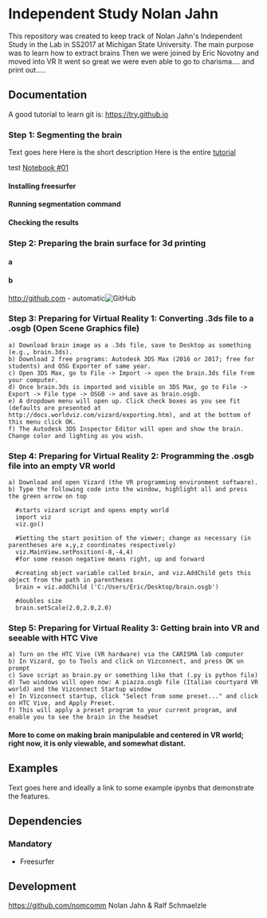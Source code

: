 Independent Study Nolan Jahn
=======================================

This repository was created to keep track of  Nolan Jahn's Independent Study in the Lab in SS2017 at Michigan State University.
The main purpose was to learn how to extract brains
Then we were joined by Eric Novotny and moved into VR
It went so great we were even able to go to charisma.... and print out.....

Documentation
-------------

A good tutorial to learn git is: https://try.github.io

### Step 1: Segmenting the brain
Text goes here
Here is the short description
Here is the entire [tutorial](https://github.com/nomcomm/IndependentStudy_NolanJahn/blob/master/3d_printing/3D_print.md)

test
[Notebook #01](https://github.com/nomcomm/IndependentStudy_YiYan/blob/master/scripts/Plot_Networkx_Brain_Communities.ipynb)

#### Installing freesurfer
#### Running segmentation command
#### Checking the results

### Step 2: Preparing the brain surface for 3d printing
#### a
#### b
http://github.com - automatic![GitHub](http://github.com)


### Step 3: Preparing for Virtual Reality 1: Converting .3ds file to a .osgb (Open Scene Graphics file)

	a) Download brain image as a .3ds file, save to Desktop as something (e.g., brain.3ds).
	b) Download 2 free programs: Autodesk 3DS Max (2016 or 2017; free for students) and OSG Exporter of same year.
	c) Open 3DS Max, go to File -> Import -> open the brain.3ds file from your computer.
	d) Once brain.3ds is imported and visible on 3DS Max, go to File -> Export -> File type -> OSGB -> and save as brain.osgb.
	e) A dropdown menu will open up. Click check boxes as you see fit (defaults are presented at http://docs.worldviz.com/vizard/exporting.htm), and at the bottom of this menu click OK.
	f) The Autodesk 3DS Inspector Editor will open and show the brain. Change color and lighting as you wish.

### Step 4: Preparing for Virtual Reality 2: Programming the .osgb file into an empty VR world

	a) Download and open Vizard (the VR programming environment software).
	b) Type the following code into the window, highlight all and press the green arrow on top

      #starts vizard script and opens empty world
      import viz
      viz.go()

      #Setting the start position of the viewer; change as necessary (in parentheses are x,y,z coordinates respectively)
      viz.MainView.setPosition(-8,-4,4)
      #for some reason negative means right, up and forward

      #creating object variable called brain, and viz.AddChild gets this object from the path in parentheses
      brain = viz.addChild ('C:/Users/Eric/Desktop/brain.osgb')

      #doubles size
      brain.setScale(2.0,2.0,2.0)   
	
 ### Step 5: Preparing for Virtual Reality 3: Getting brain into VR and seeable with HTC Vive 
 
	a) Turn on the HTC Vive (VR hardware) via the CARISMA lab computer
	b) In Vizard, go to Tools and click on Vizconnect, and press OK on prompt
	c) Save script as brain.py or something like that (.py is python file)
	d) Two windows will open now: A piazza.osgb file (Italian courtyard VR world) and the Vizconnect Startup window
	e) In Vizconnect startup, click "Select from some preset..." and click on HTC Vive, and Apply Preset.
	f) This will apply a preset program to your current program, and enable you to see the brain in the headset
 #### More to come on making brain manipulable and centered in VR world; right now, it is only viewable, and somewhat distant.


Examples
--------

Text goes here and ideally a link to some example ipynbs that demonstrate the features.

Dependencies
------------


### Mandatory

- Freesurfer


Development
-----------
https://github.com/nomcomm
Nolan Jahn & Ralf Schmaelzle
